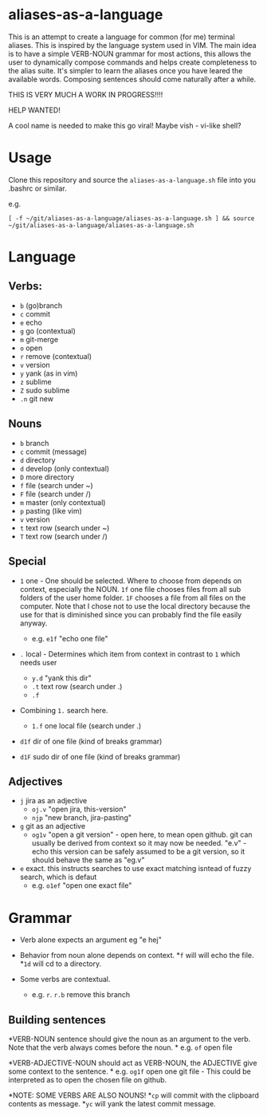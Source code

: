 # aliases-as-a-language


This is an attempt to create a language for common (for me) terminal aliases. This is inspired by the language system used in VIM. The main idea is to have a simple VERB-NOUN grammar for most actions, this allows the user to dynamically compose commands and helps create completeness to the alias suite. It's simpler to learn the aliases once you have leared the available words. Composing sentences should come naturally after a while.

THIS IS VERY MUCH A WORK IN PROGRESS!!!!

HELP WANTED!

A cool name is needed to make this go viral! Maybe vish - vi-like shell?

# Usage
Clone this repository and source the `aliases-as-a-language.sh` file into you .bashrc or similar.

e.g.

`[ -f ~/git/aliases-as-a-language/aliases-as-a-language.sh ] && source ~/git/aliases-as-a-language/aliases-as-a-language.sh
`

# Language
## Verbs:
* `b`     (go)branch
* `c`     commit
* `e`     echo
* `g`     go (contextual)
* `m`     git-merge
* `o`     open
* `r`     remove (contextual)
* `v`     version
* `y`     yank (as in vim)
* `z`     sublime
* `Z`     sudo sublime
* `.n`    git new

## Nouns
* `b` branch
* `c` commit (message)
* `d` directory
* `d` develop (only contextual)
* `D` more directory
* `f` file (search under ~)
* `F` file (search under /)
* `m` master (only contextual)
* `p` pasting (like vim)
* `v` version
* `t` text row (search under ~)
* `T` text row (search under /)

## Special
* `1` one - One should be selected. Where to choose from depends on context, especially the NOUN. `1f` one file chooses files from all sub folders of the user home folder. `1F` chooses a file from all files on the computer. Note that I chose not to use the local directory because the use for that is diminished since you can probably find the file easily anyway.
    * e.g. `e1f` "echo one file"

* `.` local - Determines which item from context in contrast to `1` which needs user 
    * `y.d` "yank this dir"
    * `.t` text row (search under .)
    * `.f` 

* Combining `1.` search here. 
    * `1.f` one local file (search under .) 

* `d1f`   dir of one file        (kind of breaks grammar)
* `d1F`   sudo dir of one file   (kind of breaks grammar)

## Adjectives
* `j`     jira as an adjective
    * `oj.v`     "open jira, this-version"
    * `njp`      "new branch, jira-pasting"
* `g`     git as an adjective
    * `og1v`        "open a git version" - open here, to mean open github. git can usually be derived from context so it may now be needed. "e.v" - echo this version can be safely assumed to be a git version, so it should behave the same as "eg.v"
* `e` exact. this instructs searches to use exact matching isntead of fuzzy search, which is defaut
    * e.g. `o1ef` "open one exact file"

# Grammar
* Verb alone expects an argument eg "e hej"

* Behavior from noun alone depends on context. 
    *`f` will will echo the file. 
    *`1d` will cd to a directory.

* Some verbs are contextual.
    * e.g. `r`. `r.b` remove this branch

## Building sentences
*VERB-NOUN sentence should give the noun as an argument to the verb. Note that the verb always comes before the noun.
    * e.g. `of` open file

*VERB-ADJECTIVE-NOUN should act as VERB-NOUN, the ADJECTIVE give some context to the sentence.
    * e.g. `og1f` open one git file - This could be interpreted as to open the chosen file on github.

*NOTE: SOME VERBS ARE ALSO NOUNS! 
    *`cp` will commit with the clipboard contents as message. 
    *`yc` will yank the latest commit message. 
